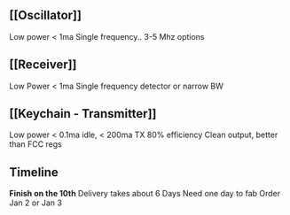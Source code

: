 ## [[Oscillator]]
Low power < 1ma
Single frequency.. 3-5 Mhz options

## [[Receiver]]
Low Power < 1ma
Single frequency detector or narrow BW

## [[Keychain - Transmitter]]
Low power < 0.1ma idle, < 200ma TX
80% efficiency
Clean output, better than FCC regs


## Timeline
**Finish on the 10th**
Delivery takes about 6 Days
Need one day to fab
Order Jan 2 or Jan 3